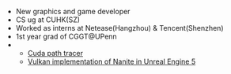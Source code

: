 - New graphics and game developer
- CS ug at CUHK(SZ)
- Worked as interns at Netease(Hangzhou) & Tencent(Shenzhen)
- 1st year grad of CGGT@UPenn
-   - [Cuda path tracer](https://github.com/SydianAndrewChen/Project3-CUDA-Path-Tracer)
    - [Vulkan implementation of Nanite in Unreal Engine 5](https://github.com/bdwhst/Vulcanite)

<!---
SydianAndrewChen/SydianAndrewChen is a ✨ special ✨ repository because its `README.md` (this file) appears on your GitHub profile.
You can click the Preview link to take a look at your changes.
--->
